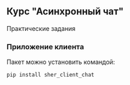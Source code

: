 ## Курс "Асинхронный чат"

Практические задания

### Приложение клиента

Пакет можно установить командой:
```
pip install sher_client_chat
```
